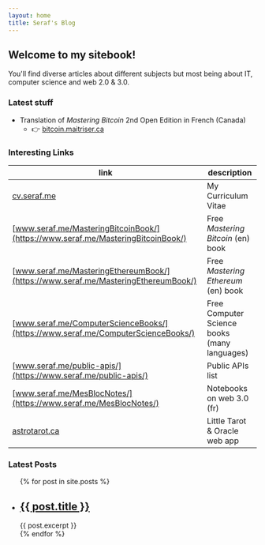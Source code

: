 ```yaml
---
layout: home
title: Seraf's Blog
---
```


## Welcome to my sitebook!

You'll find diverse articles about different subjects but most being about IT, computer science and web 2.0 & 3.0.

### Latest stuff

* Translation of _Mastering Bitcoin_ 2nd Open Edition in French (Canada)
  * 👉 [bitcoin.maitriser.ca](https://bitcoin.maitriser.ca)

### Interesting Links

| link | description |
| --- | --- |
| [cv.seraf.me](https://cv.seraf.me) | My Curriculum Vitae |
| [www.seraf.me/MasteringBitcoinBook/](https://www.seraf.me/MasteringBitcoinBook/) | Free _Mastering Bitcoin_ (en) book |
| [www.seraf.me/MasteringEthereumBook/](https://www.seraf.me/MasteringEthereumBook/) | Free _Mastering Ethereum_ (en) book |
| [www.seraf.me/ComputerScienceBooks/](https://www.seraf.me/ComputerScienceBooks/) | Free Computer Science books (many languages) |
| [www.seraf.me/public-apis/](https://www.seraf.me/public-apis/) | Public APIs list |
| [www.seraf.me/MesBlocNotes/](https://www.seraf.me/MesBlocNotes/) | Notebooks on web 3.0 (fr) |
| [astrotarot.ca](https://astrotarot.ca/) | Little Tarot & Oracle web app |

### Latest Posts

<ul>
  {% for post in site.posts %}
    <li>
      <h2><a href="{{ post.url }}">{{ post.title }}</a></h2>
      {{ post.excerpt }}
    </li>
  {% endfor %}
</ul>